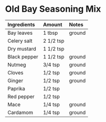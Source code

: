 Old Bay Seasoning Mix
=====================

| Ingredients  | Amount    | Notes         |
|:-------------|:----------|:--------------|
| Bay leaves   | 1 tbsp    | ground        |
| Celery salt  | 2 1/2 tsp |               |
| Dry mustard  | 1 1/2 tsp |               |
| Black pepper | 1 1/2 tsp | ground        |
| Nutmeg       | 3/4 tsp   | ground        |
| Cloves       | 1/2 tsp   | ground        |
| Ginger       | 1/2 tsp   | ground        |
| Paprika      | 1/2 tsp   |               |
| Red pepper   | 1/2 tsp   |               |
| Mace         | 1/4 tsp   | ground        |
| Cardamom     | 1/4 tsp   | ground        |
